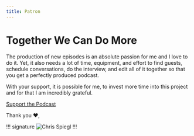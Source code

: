 ```yaml
---
title: Patron
---
```


# Together We Can Do More

The production of new episodes is an absolute passion for me and I love to do it. Yet, it also needs a lot of time, equipment, and effort to find guests, schedule conversations, do the interview, and edit all of it together so that you get a perfectly produced podcast.

With your support, it is possible for me, to invest more time into this project and for that I am incredibly grateful.

<a class="btn btn-block" href="/tea">Support the Podcast</a>

Thank you ❤,

!!! signature
![Chris Spiegl](/assets/images/other/signature-public-white-small.png)
!!!
